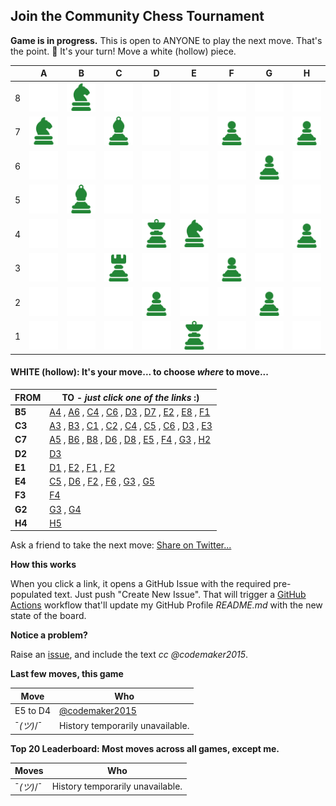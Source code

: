 
## Join the Community Chess Tournament

**Game is in progress.** This is open to ANYONE to play the next move. That's the point. :wave:  It's your turn! Move a white (hollow) piece.

|   | A | B | C | D | E | F | G | H |
| - | - | - | - | - | - | - | - | - |
| 8 | ![](https://raw.githubusercontent.com/codemaker2015/chess/master/chess_images/blank.png) | ![](https://raw.githubusercontent.com/codemaker2015/chess/master/chess_images/n.png) | ![](https://raw.githubusercontent.com/codemaker2015/chess/master/chess_images/blank.png) | ![](https://raw.githubusercontent.com/codemaker2015/chess/master/chess_images/blank.png) | ![](https://raw.githubusercontent.com/codemaker2015/chess/master/chess_images/blank.png) | ![](https://raw.githubusercontent.com/codemaker2015/chess/master/chess_images/blank.png) | ![](https://raw.githubusercontent.com/codemaker2015/chess/master/chess_images/blank.png) | ![](https://raw.githubusercontent.com/codemaker2015/chess/master/chess_images/blank.png) |
| 7 | ![](https://raw.githubusercontent.com/codemaker2015/chess/master/chess_images/n.png) | ![](https://raw.githubusercontent.com/codemaker2015/chess/master/chess_images/blank.png) | ![](https://raw.githubusercontent.com/codemaker2015/chess/master/chess_images/B.png) | ![](https://raw.githubusercontent.com/codemaker2015/chess/master/chess_images/blank.png) | ![](https://raw.githubusercontent.com/codemaker2015/chess/master/chess_images/blank.png) | ![](https://raw.githubusercontent.com/codemaker2015/chess/master/chess_images/p.png) | ![](https://raw.githubusercontent.com/codemaker2015/chess/master/chess_images/blank.png) | ![](https://raw.githubusercontent.com/codemaker2015/chess/master/chess_images/p.png) |
| 6 | ![](https://raw.githubusercontent.com/codemaker2015/chess/master/chess_images/blank.png) | ![](https://raw.githubusercontent.com/codemaker2015/chess/master/chess_images/blank.png) | ![](https://raw.githubusercontent.com/codemaker2015/chess/master/chess_images/blank.png) | ![](https://raw.githubusercontent.com/codemaker2015/chess/master/chess_images/blank.png) | ![](https://raw.githubusercontent.com/codemaker2015/chess/master/chess_images/blank.png) | ![](https://raw.githubusercontent.com/codemaker2015/chess/master/chess_images/blank.png) | ![](https://raw.githubusercontent.com/codemaker2015/chess/master/chess_images/p.png) | ![](https://raw.githubusercontent.com/codemaker2015/chess/master/chess_images/blank.png) |
| 5 | ![](https://raw.githubusercontent.com/codemaker2015/chess/master/chess_images/blank.png) | ![](https://raw.githubusercontent.com/codemaker2015/chess/master/chess_images/B.png) | ![](https://raw.githubusercontent.com/codemaker2015/chess/master/chess_images/blank.png) | ![](https://raw.githubusercontent.com/codemaker2015/chess/master/chess_images/blank.png) | ![](https://raw.githubusercontent.com/codemaker2015/chess/master/chess_images/blank.png) | ![](https://raw.githubusercontent.com/codemaker2015/chess/master/chess_images/blank.png) | ![](https://raw.githubusercontent.com/codemaker2015/chess/master/chess_images/blank.png) | ![](https://raw.githubusercontent.com/codemaker2015/chess/master/chess_images/blank.png) |
| 4 | ![](https://raw.githubusercontent.com/codemaker2015/chess/master/chess_images/blank.png) | ![](https://raw.githubusercontent.com/codemaker2015/chess/master/chess_images/blank.png) | ![](https://raw.githubusercontent.com/codemaker2015/chess/master/chess_images/blank.png) | ![](https://raw.githubusercontent.com/codemaker2015/chess/master/chess_images/k.png) | ![](https://raw.githubusercontent.com/codemaker2015/chess/master/chess_images/N.png) | ![](https://raw.githubusercontent.com/codemaker2015/chess/master/chess_images/blank.png) | ![](https://raw.githubusercontent.com/codemaker2015/chess/master/chess_images/blank.png) | ![](https://raw.githubusercontent.com/codemaker2015/chess/master/chess_images/P.png) |
| 3 | ![](https://raw.githubusercontent.com/codemaker2015/chess/master/chess_images/blank.png) | ![](https://raw.githubusercontent.com/codemaker2015/chess/master/chess_images/blank.png) | ![](https://raw.githubusercontent.com/codemaker2015/chess/master/chess_images/R.png) | ![](https://raw.githubusercontent.com/codemaker2015/chess/master/chess_images/blank.png) | ![](https://raw.githubusercontent.com/codemaker2015/chess/master/chess_images/blank.png) | ![](https://raw.githubusercontent.com/codemaker2015/chess/master/chess_images/P.png) | ![](https://raw.githubusercontent.com/codemaker2015/chess/master/chess_images/blank.png) | ![](https://raw.githubusercontent.com/codemaker2015/chess/master/chess_images/blank.png) |
| 2 | ![](https://raw.githubusercontent.com/codemaker2015/chess/master/chess_images/blank.png) | ![](https://raw.githubusercontent.com/codemaker2015/chess/master/chess_images/blank.png) | ![](https://raw.githubusercontent.com/codemaker2015/chess/master/chess_images/blank.png) | ![](https://raw.githubusercontent.com/codemaker2015/chess/master/chess_images/P.png) | ![](https://raw.githubusercontent.com/codemaker2015/chess/master/chess_images/blank.png) | ![](https://raw.githubusercontent.com/codemaker2015/chess/master/chess_images/blank.png) | ![](https://raw.githubusercontent.com/codemaker2015/chess/master/chess_images/P.png) | ![](https://raw.githubusercontent.com/codemaker2015/chess/master/chess_images/blank.png) |
| 1 | ![](https://raw.githubusercontent.com/codemaker2015/chess/master/chess_images/blank.png) | ![](https://raw.githubusercontent.com/codemaker2015/chess/master/chess_images/blank.png) | ![](https://raw.githubusercontent.com/codemaker2015/chess/master/chess_images/blank.png) | ![](https://raw.githubusercontent.com/codemaker2015/chess/master/chess_images/blank.png) | ![](https://raw.githubusercontent.com/codemaker2015/chess/master/chess_images/K.png) | ![](https://raw.githubusercontent.com/codemaker2015/chess/master/chess_images/blank.png) | ![](https://raw.githubusercontent.com/codemaker2015/chess/master/chess_images/blank.png) | ![](https://raw.githubusercontent.com/codemaker2015/chess/master/chess_images/blank.png) |

#### **WHITE (hollow):** It's your move... to choose _where_ to move...

| FROM | TO - _just click one of the links_ :) |
| ---- | -- |
| **B5** | [A4](https://github.com/codemaker2015/chess/issues/new?title=chess%7Cmove%7Cb5a4%7C20995&body=Just+push+%27Submit+new+issue%27.+You+don%27t+need+to+do+anything+else.) , [A6](https://github.com/codemaker2015/chess/issues/new?title=chess%7Cmove%7Cb5a6%7C20995&body=Just+push+%27Submit+new+issue%27.+You+don%27t+need+to+do+anything+else.) , [C4](https://github.com/codemaker2015/chess/issues/new?title=chess%7Cmove%7Cb5c4%7C20995&body=Just+push+%27Submit+new+issue%27.+You+don%27t+need+to+do+anything+else.) , [C6](https://github.com/codemaker2015/chess/issues/new?title=chess%7Cmove%7Cb5c6%7C20995&body=Just+push+%27Submit+new+issue%27.+You+don%27t+need+to+do+anything+else.) , [D3](https://github.com/codemaker2015/chess/issues/new?title=chess%7Cmove%7Cb5d3%7C20995&body=Just+push+%27Submit+new+issue%27.+You+don%27t+need+to+do+anything+else.) , [D7](https://github.com/codemaker2015/chess/issues/new?title=chess%7Cmove%7Cb5d7%7C20995&body=Just+push+%27Submit+new+issue%27.+You+don%27t+need+to+do+anything+else.) , [E2](https://github.com/codemaker2015/chess/issues/new?title=chess%7Cmove%7Cb5e2%7C20995&body=Just+push+%27Submit+new+issue%27.+You+don%27t+need+to+do+anything+else.) , [E8](https://github.com/codemaker2015/chess/issues/new?title=chess%7Cmove%7Cb5e8%7C20995&body=Just+push+%27Submit+new+issue%27.+You+don%27t+need+to+do+anything+else.) , [F1](https://github.com/codemaker2015/chess/issues/new?title=chess%7Cmove%7Cb5f1%7C20995&body=Just+push+%27Submit+new+issue%27.+You+don%27t+need+to+do+anything+else.) |
| **C3** | [A3](https://github.com/codemaker2015/chess/issues/new?title=chess%7Cmove%7Cc3a3%7C20995&body=Just+push+%27Submit+new+issue%27.+You+don%27t+need+to+do+anything+else.) , [B3](https://github.com/codemaker2015/chess/issues/new?title=chess%7Cmove%7Cc3b3%7C20995&body=Just+push+%27Submit+new+issue%27.+You+don%27t+need+to+do+anything+else.) , [C1](https://github.com/codemaker2015/chess/issues/new?title=chess%7Cmove%7Cc3c1%7C20995&body=Just+push+%27Submit+new+issue%27.+You+don%27t+need+to+do+anything+else.) , [C2](https://github.com/codemaker2015/chess/issues/new?title=chess%7Cmove%7Cc3c2%7C20995&body=Just+push+%27Submit+new+issue%27.+You+don%27t+need+to+do+anything+else.) , [C4](https://github.com/codemaker2015/chess/issues/new?title=chess%7Cmove%7Cc3c4%7C20995&body=Just+push+%27Submit+new+issue%27.+You+don%27t+need+to+do+anything+else.) , [C5](https://github.com/codemaker2015/chess/issues/new?title=chess%7Cmove%7Cc3c5%7C20995&body=Just+push+%27Submit+new+issue%27.+You+don%27t+need+to+do+anything+else.) , [C6](https://github.com/codemaker2015/chess/issues/new?title=chess%7Cmove%7Cc3c6%7C20995&body=Just+push+%27Submit+new+issue%27.+You+don%27t+need+to+do+anything+else.) , [D3](https://github.com/codemaker2015/chess/issues/new?title=chess%7Cmove%7Cc3d3%7C20995&body=Just+push+%27Submit+new+issue%27.+You+don%27t+need+to+do+anything+else.) , [E3](https://github.com/codemaker2015/chess/issues/new?title=chess%7Cmove%7Cc3e3%7C20995&body=Just+push+%27Submit+new+issue%27.+You+don%27t+need+to+do+anything+else.) |
| **C7** | [A5](https://github.com/codemaker2015/chess/issues/new?title=chess%7Cmove%7Cc7a5%7C20995&body=Just+push+%27Submit+new+issue%27.+You+don%27t+need+to+do+anything+else.) , [B6](https://github.com/codemaker2015/chess/issues/new?title=chess%7Cmove%7Cc7b6%7C20995&body=Just+push+%27Submit+new+issue%27.+You+don%27t+need+to+do+anything+else.) , [B8](https://github.com/codemaker2015/chess/issues/new?title=chess%7Cmove%7Cc7b8%7C20995&body=Just+push+%27Submit+new+issue%27.+You+don%27t+need+to+do+anything+else.) , [D6](https://github.com/codemaker2015/chess/issues/new?title=chess%7Cmove%7Cc7d6%7C20995&body=Just+push+%27Submit+new+issue%27.+You+don%27t+need+to+do+anything+else.) , [D8](https://github.com/codemaker2015/chess/issues/new?title=chess%7Cmove%7Cc7d8%7C20995&body=Just+push+%27Submit+new+issue%27.+You+don%27t+need+to+do+anything+else.) , [E5](https://github.com/codemaker2015/chess/issues/new?title=chess%7Cmove%7Cc7e5%7C20995&body=Just+push+%27Submit+new+issue%27.+You+don%27t+need+to+do+anything+else.) , [F4](https://github.com/codemaker2015/chess/issues/new?title=chess%7Cmove%7Cc7f4%7C20995&body=Just+push+%27Submit+new+issue%27.+You+don%27t+need+to+do+anything+else.) , [G3](https://github.com/codemaker2015/chess/issues/new?title=chess%7Cmove%7Cc7g3%7C20995&body=Just+push+%27Submit+new+issue%27.+You+don%27t+need+to+do+anything+else.) , [H2](https://github.com/codemaker2015/chess/issues/new?title=chess%7Cmove%7Cc7h2%7C20995&body=Just+push+%27Submit+new+issue%27.+You+don%27t+need+to+do+anything+else.) |
| **D2** | [D3](https://github.com/codemaker2015/chess/issues/new?title=chess%7Cmove%7Cd2d3%7C20995&body=Just+push+%27Submit+new+issue%27.+You+don%27t+need+to+do+anything+else.) |
| **E1** | [D1](https://github.com/codemaker2015/chess/issues/new?title=chess%7Cmove%7Ce1d1%7C20995&body=Just+push+%27Submit+new+issue%27.+You+don%27t+need+to+do+anything+else.) , [E2](https://github.com/codemaker2015/chess/issues/new?title=chess%7Cmove%7Ce1e2%7C20995&body=Just+push+%27Submit+new+issue%27.+You+don%27t+need+to+do+anything+else.) , [F1](https://github.com/codemaker2015/chess/issues/new?title=chess%7Cmove%7Ce1f1%7C20995&body=Just+push+%27Submit+new+issue%27.+You+don%27t+need+to+do+anything+else.) , [F2](https://github.com/codemaker2015/chess/issues/new?title=chess%7Cmove%7Ce1f2%7C20995&body=Just+push+%27Submit+new+issue%27.+You+don%27t+need+to+do+anything+else.) |
| **E4** | [C5](https://github.com/codemaker2015/chess/issues/new?title=chess%7Cmove%7Ce4c5%7C20995&body=Just+push+%27Submit+new+issue%27.+You+don%27t+need+to+do+anything+else.) , [D6](https://github.com/codemaker2015/chess/issues/new?title=chess%7Cmove%7Ce4d6%7C20995&body=Just+push+%27Submit+new+issue%27.+You+don%27t+need+to+do+anything+else.) , [F2](https://github.com/codemaker2015/chess/issues/new?title=chess%7Cmove%7Ce4f2%7C20995&body=Just+push+%27Submit+new+issue%27.+You+don%27t+need+to+do+anything+else.) , [F6](https://github.com/codemaker2015/chess/issues/new?title=chess%7Cmove%7Ce4f6%7C20995&body=Just+push+%27Submit+new+issue%27.+You+don%27t+need+to+do+anything+else.) , [G3](https://github.com/codemaker2015/chess/issues/new?title=chess%7Cmove%7Ce4g3%7C20995&body=Just+push+%27Submit+new+issue%27.+You+don%27t+need+to+do+anything+else.) , [G5](https://github.com/codemaker2015/chess/issues/new?title=chess%7Cmove%7Ce4g5%7C20995&body=Just+push+%27Submit+new+issue%27.+You+don%27t+need+to+do+anything+else.) |
| **F3** | [F4](https://github.com/codemaker2015/chess/issues/new?title=chess%7Cmove%7Cf3f4%7C20995&body=Just+push+%27Submit+new+issue%27.+You+don%27t+need+to+do+anything+else.) |
| **G2** | [G3](https://github.com/codemaker2015/chess/issues/new?title=chess%7Cmove%7Cg2g3%7C20995&body=Just+push+%27Submit+new+issue%27.+You+don%27t+need+to+do+anything+else.) , [G4](https://github.com/codemaker2015/chess/issues/new?title=chess%7Cmove%7Cg2g4%7C20995&body=Just+push+%27Submit+new+issue%27.+You+don%27t+need+to+do+anything+else.) |
| **H4** | [H5](https://github.com/codemaker2015/chess/issues/new?title=chess%7Cmove%7Ch4h5%7C20995&body=Just+push+%27Submit+new+issue%27.+You+don%27t+need+to+do+anything+else.) |

Ask a friend to take the next move: [Share on Twitter...](https://twitter.com/share?text=I'm+playing+chess+on+a+GitHub+Profile+Readme!+Can+you+please+take+the+next+move+at+https://github.com/codemaker2015)

**How this works**

When you click a link, it opens a GitHub Issue with the required pre-populated text. Just push "Create New Issue". That will trigger a [GitHub Actions](https://github.blog/2020-07-03-github-action-hero-casey-lee/#getting-started-with-github-actions) workflow that'll update my GitHub Profile _README.md_ with the new state of the board.

**Notice a problem?**

Raise an [issue](https://github.com/codemaker2015/chess/issues), and include the text _cc @codemaker2015_.

**Last few moves, this game**

| Move  | Who |
| ----- | --- |
| E5 to D4 | [@codemaker2015](https://github.com/codemaker2015) |
| ¯_(ツ)_/¯ | History temporarily unavailable. |

**Top 20 Leaderboard: Most moves across all games, except me.**

| Moves | Who |
| ----- | --- |
| ¯_(ツ)_/¯ | History temporarily unavailable. |
